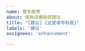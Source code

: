 ```yaml
---
name: 建言献策
about: 使用该模板提建议
title: "[建议] {这里填写标题}"
labels: '建议'
assignees: 'enhancement'

---
```

